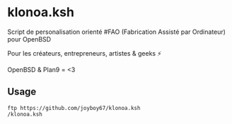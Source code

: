 # klonoa.ksh

Script de personalisation orienté #FAO (Fabrication Assisté par Ordinateur) pour OpenBSD

Pour les créateurs, entrepreneurs, artistes & geeks ⚡

OpenBSD & Plan9 = <3

## Usage

```
ftp https://github.com/joyboy67/klonoa.ksh
/klonoa.ksh
```
